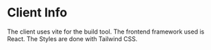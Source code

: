 # Client Info

The client uses vite for the build tool.
The frontend framework used is React.
The Styles are done with Tailwind CSS.
